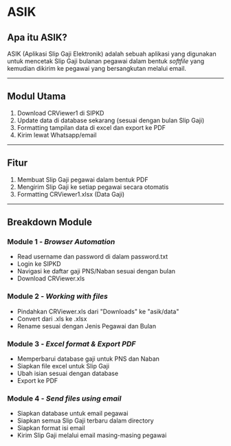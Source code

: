 # ASIK

## Apa itu ASIK?

ASIK (Aplikasi Slip Gaji Elektronik) adalah sebuah aplikasi yang digunakan untuk mencetak Slip Gaji bulanan pegawai dalam bentuk _softfile_ yang kemudian dikirim ke pegawai yang bersangkutan melalui email.

---

## Modul Utama

1. Download CRViewer1 di SIPKD
2. Update data di database sekarang (sesuai dengan bulan Slip Gaji)
3. Formatting tampilan data di excel dan export ke PDF
4. Kirim lewat Whatsapp/email

---

## Fitur

1. Membuat Slip Gaji pegawai dalam bentuk PDF
2. Mengirim Slip Gaji ke setiap pegawai secara otomatis
3. Formatting CRViewer1.xlsx (Data Gaji)

---

## Breakdown Module

### Module 1 - _Browser Automation_

- Read username dan password di dalam password.txt
- Login ke SIPKD
- Navigasi ke daftar gaji PNS/Naban sesuai dengan bulan
- Download CRViewer.xls

### Module 2 - _Working with files_

- Pindahkan CRViewer.xls dari "Downloads" ke "asik/data"
- Convert dari .xls ke .xlsx
- Rename sesuai dengan Jenis Pegawai dan Bulan

### Module 3 - _Excel format & Export PDF_

- Memperbarui database gaji untuk PNS dan Naban
- Siapkan file excel untuk Slip Gaji
- Ubah isian sesuai dengan database
- Export ke PDF

### Module 4 - _Send files using email_

- Siapkan database untuk email pegawai
- Siapkan semua Slip Gaji terbaru dalam directory
- Siapkan format isi email
- Kirim Slip Gaji melalui email masing-masing pegawai